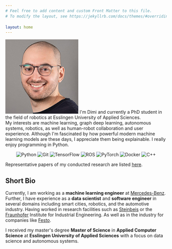 ```yaml
---
# Feel free to add content and custom Front Matter to this file.
# To modify the layout, see https://jekyllrb.com/docs/themes/#overriding-theme-defaults

layout: home
---
```


<div class="refs">

<div class="section" id="pic">
<img src="assets/dl_pic.png" alt="Profile Picture" class="pic_me"/>
 I'm Dimi and currently a PhD student in the field of robotics at Esslingen University of Applied Sciences. 
</div>

<div class="section-t" >
My interests are machine learning, graph deep learning, autonomous systems, robotics, as well as human-robot collaboration and user experience. Although I'm fascinated by how powerful modern machine learning models are these days, I appreciate them being explainable. I really enjoy programming in Python. 
<p align="center" class="tech_stack">
	<img title="Python" alt="Python" src="https://cdn.jsdelivr.net/npm/simple-icons@v5/icons/python.svg" width="40" height="40" />
	<img title="Git" alt="Git" src="https://cdn.jsdelivr.net/npm/simple-icons@v5/icons/git.svg" width="40" height="40" />
  <img title="TensorFlow" alt="TensorFlow" src="https://cdn.jsdelivr.net/npm/simple-icons@v5/icons/tensorflow.svg" width="40" height="40"/>
	<img title="ROS" alt="ROS" src="https://cdn.jsdelivr.net/npm/simple-icons@v5/icons/ros.svg" width="40" height="40"/>
  <img title="PyTorch" alt="PyTorch" src="https://cdn.jsdelivr.net/npm/simple-icons@v5/icons/pytorch.svg" width="40" height="40"/>
  <img title="Docker" alt="Docker" src="https://cdn.jsdelivr.net/npm/simple-icons@v5/icons/docker.svg" width="40" height="40"/>
  <img title="C++" alt="C++" src="https://cdn.jsdelivr.net/npm/simple-icons@v5/icons/cplusplus.svg" width="40" height="40"/>
    
</p>
Representative papers of my conducted research are listed <a href="/publications">here</a>.
</div>

<div class="section-t" >
<h2>Short Bio</h2> 
<p >
Currently, I am working as a <b>machine learning engineer</b> at <a target="_blank" href="https://www.mercedes-benz.com/">Mercedes-Benz</a>. Further, I have experience as a <b>data scientist</b> and <b>software engineer</b> in several domains including smart cities, robotics, and the automotive industry. Having worked in research facilities such as  <a target="_blank" href="https://www.steinbeis.de/en.html">Steinbeis</a> or the <a target="_blank" href="https://www.iao.fraunhofer.de/en.html">Fraunhofer</a> Institute for Industrial Engineering. As well as in the industry for companies like <a target="_blank" href="https://www.festo.com/de/en/">Festo</a>.
 </p>
<p>
I received my master's degree <b>Master of Science</b> in <b>Applied Computer Science</b> at <b>Esslingen University of Applied Sciences</b> with a focus on data science and autonomous systems.
  </p>
</div>
</div>
